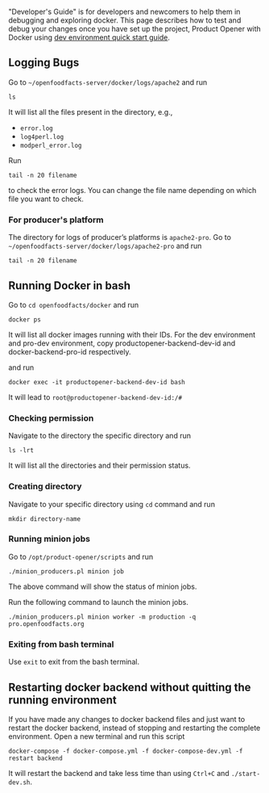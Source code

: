 "Developer's Guide" is for developers and newcomers to help them in debugging and exploring docker.
This page describes how to test and debug your changes once you have set up the project, Product Opener with Docker using [dev environment quick start guide](https://github.com/openfoodfacts/openfoodfacts-server/blob/main/installation/dev-environment-quick-start-guide.md).


## Logging Bugs

Go to `~/openfoodfacts-server/docker/logs/apache2` and run

```
ls
```
It will list all the files present in the directory, e.g.,

* `error.log`
* `log4perl.log`
* `modperl_error.log`

Run
```
tail -n 20 filename
```
to check the error logs. You can change the file name depending on which file you want to check.

### For producer's platform

The directory for logs of producer’s platforms is `apache2-pro`.
Go to `~/openfoodfacts-server/docker/logs/apache2-pro` and run

```
tail -n 20 filename
```


## Running Docker in bash

Go to `cd openfoodfacts/docker` and run

```
docker ps
```

It will list all docker images running with their IDs. For the dev environment and pro-dev environment, copy productopener-backend-dev-id and docker-backend-pro-id respectively.

and run

```
docker exec -it productopener-backend-dev-id bash
```

It will lead to `root@productopener-backend-dev-id:/#`

### Checking permission

Navigate to the directory the specific directory and run

```
ls -lrt
```
It will list all the directories and their permission status.

### Creating directory

Navigate to your specific directory using `cd` command and run

```
mkdir directory-name
```

### Running minion jobs

Go to `/opt/product-opener/scripts` and run

```
./minion_producers.pl minion job
```
The above command will show the status of minion jobs.

Run the following command to launch the minion jobs.
```
./minion_producers.pl minion worker -m production -q pro.openfoodfacts.org
```

### Exiting from bash terminal

Use `exit` to exit from the bash terminal.


## Restarting docker backend without quitting the running environment

If you have made any changes to docker backend files and just want to restart the docker backend, instead of stopping and restarting the complete environment. Open a new terminal and run this script

```
docker-compose -f docker-compose.yml -f docker-compose-dev.yml -f restart backend
```

It will restart the backend and take less time than using `Ctrl+C` and `./start-dev.sh`.